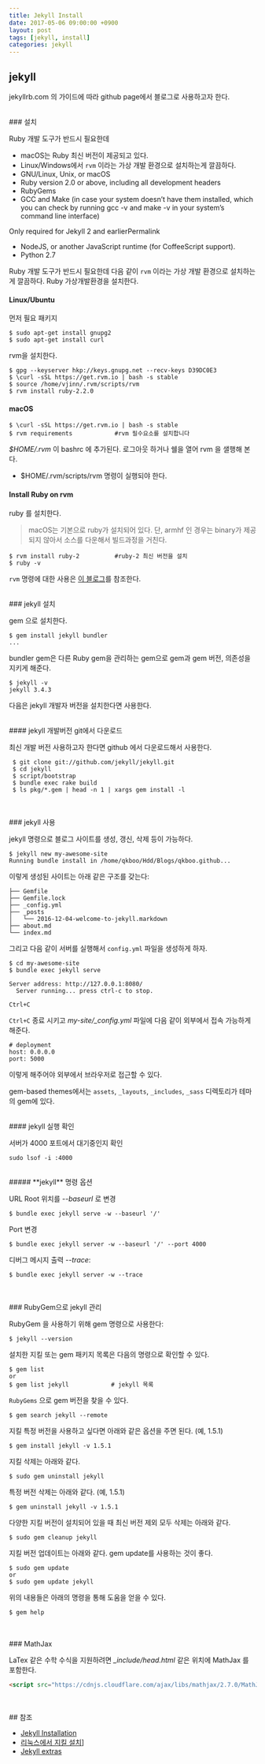 ```yaml
---
title: Jekyll Install
date: 2017-05-06 09:00:00 +0900
layout: post
tags: [jekyll, install]
categories: jekyll
---
```



## jekyll

jekyllrb.com 의 가이드에 따라 github page에서 블로그로 사용하고자 한다.

<br/>
### 설치

Ruby 개발 도구가 반드시 필요한데 
 - macOS는 Ruby 최신 버전이 제공되고 있다.
 - Linux/Windows에서 `rvm` 이라는 가상 개발 환경으로 설치하는게 깔끔하다.
- GNU/Linux, Unix, or macOS
- Ruby version 2.0 or above, including all development headers
- RubyGems
- GCC and Make (in case your system doesn’t have them installed, which you can check by running gcc -v and make -v in your system’s command line interface)

Only required for Jekyll 2 and earlierPermalink
- NodeJS, or another JavaScript runtime (for CoffeeScript support).
- Python 2.7

Ruby 개발 도구가 반드시 필요한데 다음 같이 `rvm` 이라는 가상 개발 환경으로 설치하는게 깔끔하다. Ruby 가상개발환경을 설치한다.

#### Linux/Ubuntu

먼저 필요 패키지

```
$ sudo apt-get install gnupg2
$ sudo apt-get install curl
```

rvm을 설치한다.

```
$ gpg --keyserver hkp://keys.gnupg.net --recv-keys D39DC0E3
$ \curl -sSL https://get.rvm.io | bash -s stable
$ source /home/vjinn/.rvm/scripts/rvm
$ rvm install ruby-2.2.0
```

#### macOS

```
$ \curl -sSL https://get.rvm.io | bash -s stable
$ rvm requirements            #rvm 필수요소를 설치합니다
```

*$HOME/.rvm* 이 bashrc 에 추가된다. 로그아웃 하거나 쉘을 열어 rvm 을 샐행해 본다.
 - $HOME/.rvm/scripts/rvm 명령이 실행되야 한다.


#### Install Ruby on rvm

ruby 를 설치한다.
> macOS는 기본으로 ruby가 설치되어 있다.
> 단, armhf 인 경우는 binary가 제공되지 않아서 소스를 다운해서 빌드과정을 거친다.

```
$ rvm install ruby-2          #ruby-2 최신 버전을 설치
$ ruby -v
```

`rvm` 명령에 대한 사용은 [이 블로그](http://theeye.pe.kr/archives/1747)를 참조한다.


<br/>
### jekyll 설치

gem 으로 설치한다.

```
$ gem install jekyll bundler
...
```

bundler gem은 다른 Ruby gem을 관리하는 gem으로 gem과 gem 버전, 의존성을 지키게 해준다.

```
$ jekyll -v
jekyll 3.4.3
```

다음은 jekyll 개발자 버전을 설치한다면 사용한다.

<br/>
#### jekyll 개발버전 git에서 다운로드

최신 개발 버전 사용하고자 한다면 github 에서 다운로드해서 사용한다.

```
 $ git clone git://github.com/jekyll/jekyll.git
 $ cd jekyll
 $ script/bootstrap
 $ bundle exec rake build
 $ ls pkg/*.gem | head -n 1 | xargs gem install -l
```


<br/>
<br/>
### jekyll 사용

jekyll 명령으로 블로그 사이트를 생성, 갱신, 삭제 등이 가능하다.

```
$ jekyll new my-awesome-site
Running bundle install in /home/qkboo/Hdd/Blogs/qkboo.github...
```

이렇게 생성된 사이트는 아래 같은 구조를 갖는다:

```
├── Gemfile
├── Gemfile.lock
├── _config.yml
├── _posts
│   └── 2016-12-04-welcome-to-jekyll.markdown
├── about.md
└── index.md
```

그리고 다음 같이 서버를 실행해서 `config.yml` 파일을 생성하게 하자.

```
$ cd my-awesome-site
$ bundle exec jekyll serve

Server address: http://127.0.0.1:8080/
  Server running... press ctrl-c to stop.

Ctrl+C
```

`Ctrl+C` 종료 시키고 *my-site/_config.yml* 파일에 다음 같이 외부에서 접속 가능하게 해준다.

```
# deployment
host: 0.0.0.0
port: 5000
```

이렇게 해주어야 외부에서 브라우저로 접근할 수 있다.

gem-based themes에서는 `assets`, `_layouts`, `_includes`, `_sass` 디렉토리가 테마의 gem에 있다.


<!-- 다음 워닝
you can ignore these warnings with 'rvm rvmrc warning ignore /home/qkboo/Hdd/Blogs/qkboo.github/Gemfile'.
To ignore the warning for all files run 'rvm rvmrc warning ignore allGemfiles'. -->

<br/>
#### jekyll 실행 확인

서버가 4000 포트에서 대기중인지 확인

```
sudo lsof -i :4000
```

<br/>
##### **jekyll** 명령 옵션

URL Root 위치를  *--baseurl* 로 변경

```
$ bundle exec jekyll serve -w --baseurl '/'
```
Port 변경

```
$ bundle exec jekyll server -w --baseurl '/' --port 4000
```

디버그 메시지 출력 *--trace*:

```
$ bundle exec jekyll server -w --trace
```


<br/>
<br/>
### RubyGem으로 jekyll 관리

RubyGem 을 사용하기 위해 gem 명령으로 사용한다:

```
$ jekyll --version
```

설치한 지킬 또는 gem 패키지 목록은 다음의 명령으로 확인할 수 있다.

```
$ gem list
or
$ gem list jekyll            # jekyll 목록
```

`RubyGems` 으로 gem 버전을 찾을 수 있다.

```
$ gem search jekyll --remote
```

지킬 특정 버전을 사용하고 싶다면 아래와 같은 옵션을 주면 된다. (예, 1.5.1)

```
$ gem install jekyll -v 1.5.1
```

지킬 삭제는 아래와 같다.

```
$ sudo gem uninstall jekyll
```

특정 버전 삭제는 아래와 같다. (예, 1.5.1)

```
$ gem uninstall jekyll -v 1.5.1
```

다양한 지킬 버전이 설치되어 있을 때 최신 버전 제외 모두 삭제는 아래와 같다.

```
$ sudo gem cleanup jekyll
```

지킬 버전 업데이트는 아래와 같다. gem update를 사용하는 것이 좋다.

```
$ sudo gem update
or
$ sudo gem update jekyll
```

위의 내용들은 아래의 명령을 통해 도움을 얻을 수 있다.

```
$ gem help
```


<br/>
<br/>
### MathJax

LaTex 같은 수학 수식을 지원하려면 *_include/head.html* 같은 위치에 MathJax 를 포함한다.

```html
<script src="https://cdnjs.cloudflare.com/ajax/libs/mathjax/2.7.0/MathJax.js?config=TeX-AMS-MML_HTMLorMML" type="text/javascript"></script>
```

<br/>
<br/>
## 참조

 - [Jekyll Installation](https://jekyllrb.com/docs/installation/)
 - [리눅스에서 지킬 설치](http://vjinn.github.io/install-jekyll/#리눅스에서-지킬-설치)]
 - [Jekyll extras](https://jekyllrb.com/docs/extras/)